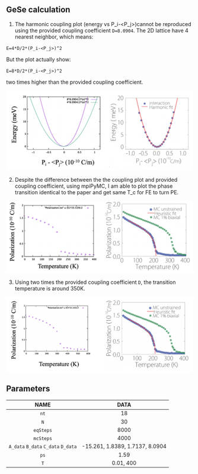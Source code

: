 ## GeSe calculation

1. The harmonic coupling plot (energy vs P_i-<P_j>)cannot be reproduced using the provided coupling coefficient `D=8.0904`. The 2D lattice have 4 nearest neighbor, which means:
```
E=4*D/2*(P_i-<P_j>)^2
```
But the plot actually show:
```
E=8*D/2*(P_i-<P_j>)^2
```
two times higher than the provided coupling coefficient.

![FIG.1](./fig/FIG1.png)

2. Despite the difference between the the coupling plot and provided coupling coefficient, using mpiPyMC, I am able to plot the phase transition identical to the paper and get same T_c for FE to turn PE.

![FIG.2](./fig/FIG2.png)

3. Using two times the provided coupling coefficient `D`, the transition temperature is around 350K.

![FIG.3](./fig/FIG3.png)

## Parameters
| NAME                   | DATA                                       |
|:----------------------:|:------------------------------------------:|
| `nt`                   | 18                                         |
| `N`                    | 30                                         |
| `eqSteps`              | 8000                                       |
| `mcSteps`              | 4000                                       |
| `A_data` `B_data` `C_data` `D_data`| -15.261, 1.8389, 1.7137, 8.0904|
| `ps`                   | 1.59                                       |
| `T`                    | 0.01, 400                                  |
